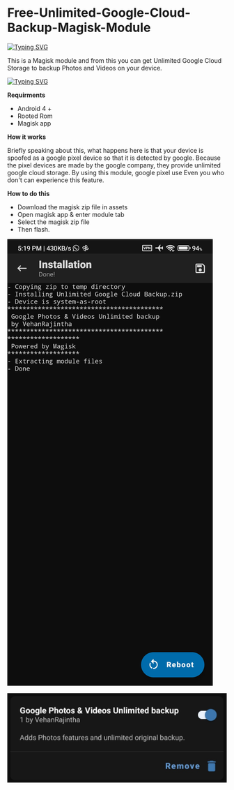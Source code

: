 # Free-Unlimited-Google-Cloud-Backup-Magisk-Module

[![Typing SVG](https://readme-typing-svg.demolab.com?font=Young+Serif&pause=1000&color=1BF700&center=true&random=false&width=435&lines=Free+Unlimited++Google+Cloud+Backup)](https://git.io/typing-svg)

This is a Magisk module and from this you can get Unlimited Google Cloud Storage to backup Photos and Videos on your device.

[![Typing SVG](https://readme-typing-svg.demolab.com?font=Young+Serif&pause=1000&color=F70000&center=true&random=false&width=435&lines=Remember+this+is+for+root+users+only)](https://git.io/typing-svg)


**Requirments**

- Android 4 +
- Rooted Rom
- Magisk app

**How it works**
  
  Briefly speaking about this, what happens here is that your device is spoofed as a google pixel device so that it is detected by google. Because the pixel devices are made by the google company, they provide unlimited google cloud storage. By using this module, google pixel use Even you who don't can experience this feature.


**How to do this**

- Download the magisk zip file in assets
-  Open magisk app & enter module tab
-  Select the magisk zip file
-  Then flash.
  
![pic](pic.jpg)
  

![pic1](pic1.jpg)
